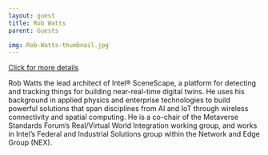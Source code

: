 ```yaml
---
layout: guest
title: Rob Watts
parent: Guests

img: Rob-Watts-thumbnail.jpg
---
```




<div class="badge-base LI-profile-badge" data-locale="en_US" data-size="medium" data-theme="light" data-type="VERTICAL" data-vanity="raw10" data-version="v1"><a class="badge-base__link LI-simple-link" href="https://www.linkedin.com/in/raw10?trk=profile-badge">Click for more details</a></div>


Rob Watts the lead architect of Intel® SceneScape, a platform for detecting and tracking things for building near-real-time digital twins. He uses his background in applied physics and enterprise technologies to build powerful solutions that span disciplines from AI and IoT through wireless connectivity and spatial computing. He is a co-chair of the Metaverse Standards Forum’s Real/Virtual World Integration working group, and works in Intel’s Federal and Industrial Solutions group within the Network and Edge Group (NEX).

